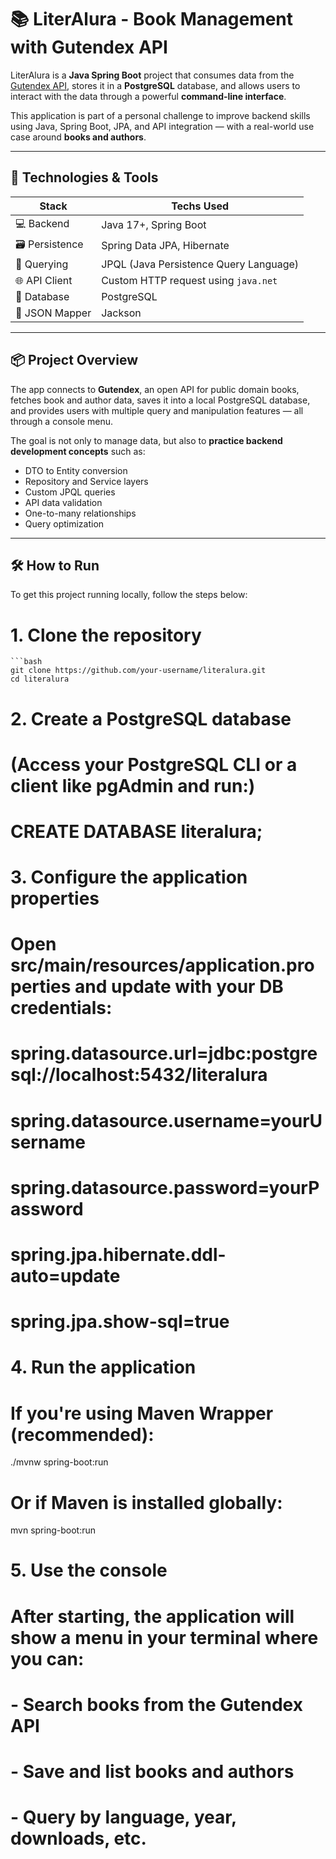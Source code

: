 # 📚 LiterAlura - Book Management with Gutendex API

LiterAlura is a **Java Spring Boot** project that consumes data from the [Gutendex API](https://gutendex.com/), stores it in a **PostgreSQL** database, and allows users to interact with the data through a powerful **command-line interface**.

This application is part of a personal challenge to improve backend skills using Java, Spring Boot, JPA, and API integration — with a real-world use case around **books and authors**.

---

## 🚀 Technologies & Tools

| Stack           | Techs Used                                    |
|-----------------|-----------------------------------------------|
| 💻 Backend      | Java 17+, Spring Boot                         |
| 🗃️ Persistence  | Spring Data JPA, Hibernate                    |
| 🧠 Querying     | JPQL (Java Persistence Query Language)        |
| 🌐 API Client   | Custom HTTP request using `java.net`          |
| 🐘 Database     | PostgreSQL                                    |
| 🔄 JSON Mapper  | Jackson                                       |

---

## 📦 Project Overview

The app connects to **Gutendex**, an open API for public domain books, fetches book and author data, saves it into a local PostgreSQL database, and provides users with multiple query and manipulation features — all through a console menu.

The goal is not only to manage data, but also to **practice backend development concepts** such as:

- DTO to Entity conversion  
- Repository and Service layers  
- Custom JPQL queries  
- API data validation  
- One-to-many relationships  
- Query optimization  

---

## 🛠️ How to Run

To get this project running locally, follow the steps below:


# 1. Clone the repository
    ```bash
    git clone https://github.com/your-username/literalura.git
    cd literalura

# 2. Create a PostgreSQL database
# (Access your PostgreSQL CLI or a client like pgAdmin and run:)
# CREATE DATABASE literalura;

# 3. Configure the application properties
# Open src/main/resources/application.properties and update with your DB credentials:

# spring.datasource.url=jdbc:postgresql://localhost:5432/literalura
# spring.datasource.username=yourUsername
# spring.datasource.password=yourPassword
# spring.jpa.hibernate.ddl-auto=update
# spring.jpa.show-sql=true

# 4. Run the application

# If you're using Maven Wrapper (recommended):
./mvnw spring-boot:run

# Or if Maven is installed globally:
mvn spring-boot:run

# 5. Use the console
# After starting, the application will show a menu in your terminal where you can:
# - Search books from the Gutendex API
# - Save and list books and authors
# - Query by language, year, downloads, etc.


